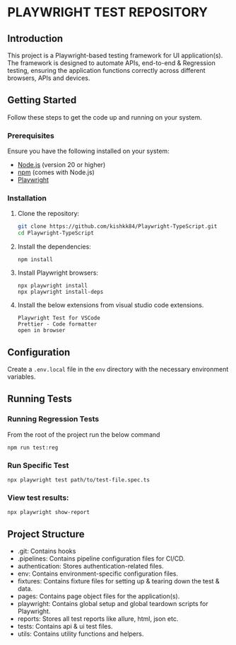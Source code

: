 # PLAYWRIGHT TEST REPOSITORY

## Introduction

This project is a Playwright-based testing framework for UI application(s). The framework is designed to automate APIs, end-to-end & Regression testing, ensuring the application functions correctly across different browsers, APIs and devices.

## Getting Started

Follow these steps to get the code up and running on your system.

### Prerequisites

Ensure you have the following installed on your system:

- [Node.js](https://nodejs.org/) (version 20 or higher)
- [npm](https://www.npmjs.com/) (comes with Node.js)
- [Playwright](https://playwright.dev/)

### Installation

1. Clone the repository:

   ```sh
   git clone https://github.com/kishkk84/Playwright-TypeScript.git
   cd Playwright-TypeScript
   ```

2. Install the dependencies:

   ```
   npm install
   ```

3. Install Playwright browsers:

   ```
   npx playwright install
   npx playwright install-deps
   ```

4. Install the below extensions from visual studio code extensions.
   ```
   Playwright Test for VSCode
   Prettier - Code formatter
   open in browser
   ```

## Configuration

Create a `.env.local` file in the `env` directory with the necessary environment variables. 

## Running Tests

### Running Regression Tests

From the root of the project run the below command

```
npm run test:reg
```

### Run Specific Test

```
npx playwright test path/to/test-file.spec.ts
```

### View test results:

```
npx playwright show-report
```

## Project Structure

- .git: Contains hooks
- .pipelines: Contains pipeline configuration files for CI/CD.
- authentication: Stores authentication-related files.
- env: Contains environment-specific configuration files.
- fixtures: Contains fixture files for setting up & tearing down the test & data.
- pages: Contains page object files for the application(s).
- playwright: Contains global setup and global teardown scripts for Playwright.
- reports: Stores all test reports like allure, html, json etc.
- tests: Contains api & ui test files.
- utils: Contains utility functions and helpers.
